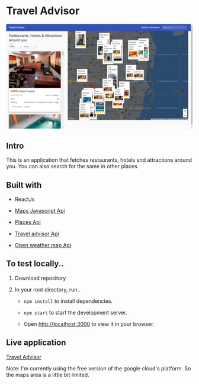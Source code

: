 # Travel Advisor

![alt text](https://github.com/kayprogrammer/travel-advisor-with-react/blob/main/src/assets/display.png?raw=true)

## Intro

This is an application that fetches restaurants, hotels and attractions around you.
You can also search for the same in other places.

## Built with
* ReactJs

* [Maps Javascript Api](https://console.cloud.google.com/marketplace/product/google/maps-backend.googleapis.com) 

* [Places Api](https://console.cloud.google.com/marketplace/product/google/places-backend.googleapis.com)

* [Travel advisor Api](https://rapidapi.com/apidojo/api/travel-advisor/)

* [Open weather map Api](https://rapidapi.com/community/api/open-weather-map/)


## To test locally..

1. Download repository
2. In your root directory, run..

   * `npm install` to install dependencies.
   
   * `npm start` to start the development server.

   * Open [http://localhost:3000](http://localhost:3000) to view it in your browser.

## Live application

[Travel Advisor](https://travel-advisor-kp.netlify.app/)

Note: I'm currently using the free version of the google cloud's platform. So the maps area is a little bit limited. 
